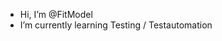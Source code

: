 -  Hi, I’m @FitModel
-  I’m currently learning Testing / Testautomation

<!---
FitModel/FitModel is a ✨ special ✨ repository because its `README.md` (this file) appears on your GitHub profile.
You can click the Preview link to take a look at your changes.
--->
